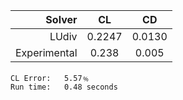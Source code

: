 |          Solver | CL      | CD      |
| --------------: | :-----: | :-----: |
|           LUdiv | 0.2247  | 0.0130  |
|    Experimental | 0.238   | 0.005   |

	CL Error:	5.57﹪
	Run time:	0.48 seconds

